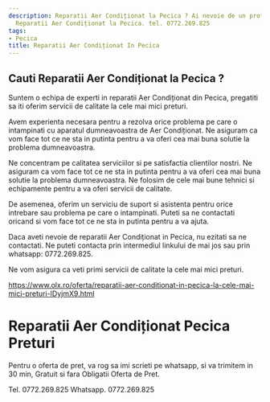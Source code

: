 ```yaml
---
description: Reparatii Aer Condiționat la Pecica ? Ai nevoie de un profesionist in
  Reparatii Aer Condiționat la Pecica. tel. 0772.269.825
tags:
- Pecica
title: Reparatii Aer Condiționat In Pecica
---
```



## Cauti Reparatii Aer Condiționat la Pecica ?


Suntem o echipa de experti in reparatii Aer Condiționat din Pecica, pregatiti sa iti oferim servicii de calitate la cele mai mici preturi. 

Avem experienta necesara pentru a rezolva orice problema pe care o intampinati cu aparatul dumneavoastra de Aer Condiționat. Ne asiguram ca vom face tot ce ne sta in putinta pentru a va oferi cea mai buna solutie la problema dumneavoastra. 

Ne concentram pe calitatea serviciilor si pe satisfactia clientilor nostri. Ne asiguram ca vom face tot ce ne sta in putinta pentru a va oferi cea mai buna solutie la problema dumneavoastra. Ne folosim de cele mai bune tehnici si echipamente pentru a va oferi servicii de calitate. 

De asemenea, oferim un serviciu de suport si asistenta pentru orice intrebare sau problema pe care o intampinati. Puteti sa ne contactati oricand si vom face tot ce ne sta in putinta pentru a va ajuta. 

Daca aveti nevoie de reparatii Aer Condiționat in Pecica, nu ezitati sa ne contactati. Ne puteti contacta prin intermediul linkului de mai jos sau prin whatsapp: 0772.269.825. 

Ne vom asigura ca veti primi servicii de calitate la cele mai mici preturi. 

https://www.olx.ro/oferta/reparatii-aer-conditionat-in-pecica-la-cele-mai-mici-preturi-IDyjmX9.html

# Reparatii Aer Condiționat Pecica Preturi
Pentru o oferta de pret, va rog sa imi scrieti pe whatsapp, si va trimitem in 30 min, Gratuit si fara Obligatii Oferta de Pret.

Tel. 0772.269.825
Whatsapp. 0772.269.825